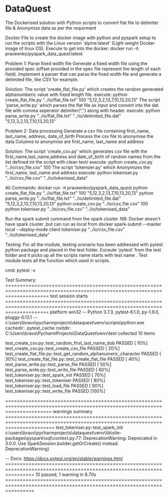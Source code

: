 # DataQuest

The Dockerised solution with Python scripts to convert flat file to delimiter file & Anonymize data as per the requirment

Docker File to create the docker image with python and pyspark setup to run the scripts with the Linux version 'alpine:latest' (Light weight Docker image of linux OS).
Execute to get into the docker: docker run -it praveenko/pyspark_data_quest:latest

Problem 1: Parse fixed width file
Generate a fixed width file using the provided spec (offset provided in the spec file represent the length of each field).
Implement a parser that can parse the fixed width file and generate a delimited file, like CSV for example.

Solution:
The script 'create_flat_file.py' which creates the random generated alphanumberic value with fixed length file.
execute: python create_flat_file.py "../io/flat_file.txt" 100 "5,12,3,2,13,7,10,13,20,13"
The script 'parse_write.py' which parses the flat file as input and convert into the dat file with comma seperator delimiter(",") along with header.
execute: python parse_write.py "../io/flat_file.txt" "../io/delimited_file.dat" "5,12,3,2,13,7,10,13,20,13"

Problem 2: Data processing
Generate a csv file containing first_name, last_name, address, date_of_birth
Process the csv file to anonymise the data
Columns to anonymise are first_name, last_name and address

Solution:
The script 'create_csv.py' which generates csv file with the first_name,last_name,address and date_of_birth of random names from the list defined int the script with clean text/
execute: python create_csv.py "../io/csv_file.csv" 100
The script 'tokensier.py' which Anonymizes the first_name, last_name and address
execute: python tokeniser.py "../io/csv_file.csv" "../io/tokenised_data"

All Commands:
docker run -it praveenko/pyspark_data_quest
python create_flat_file.py "../io/flat_file.txt" 100 "5,12,3,2,13,7,10,13,20,13"
python parse_write.py "../io/flat_file.txt" "../io/delimited_file.dat" "5,12,3,2,13,7,10,13,20,13"
python create_csv.py "../io/csv_file.csv" 100
python tokeniser.py "../io/csv_file.csv" "../io/tokenised_data"


Run the spark submit command from the spark cluster. NB: Docker doesn't have spark cluster ,but can run as local from docker
spark-submit  --master local --deploy-mode client tokeniser.py "../io/csv_file.csv" "../io/tokenised_data"


Testing:
For all the module, testing scenario has been addressed with pytest python package and placed in the test folder. Exceute 'pytest' from the test folder and it picks up all the scripts name starts with test name . Test module tests all the function which used in scripts.

cmd: pytest -v

Test Summary:
=========================================================================================================================== test session starts ===========================================================================================================================
platform win32 -- Python 3.7.3, pytest-6.1.0, py-1.9.0, pluggy-0.13.1 -- c:\users\bravo\pycharmprojects\dataquest\venv\scripts\python.exe
cachedir: .pytest_cache
rootdir: C:\Users\bravo\PycharmProjects\DataQuest\venv\test
collected 10 items                                                                                                                                                                                                                                                         

test_create_csv.py::test_random_first_last_name_dob PASSED                                                                                                                                                                                                           [ 10%]
test_create_csv.py::test_create_csv_file PASSED                                                                                                                                                                                                                      [ 20%]
test_create_flat_file.py::test_get_random_alphanumeric_character PASSED                                                                                                                                                                                              [ 30%]
test_create_flat_file.py::test_create_flat_file PASSED                                                                                                                                                                                                               [ 40%]
test_parse_write.py::test_parse_file PASSED                                                                                                                                                                                                                          [ 50%]
test_parse_write.py::test_write_file PASSED                                                                                                                                                                                                                          [ 60%]
test_tokeniser.py::test_spark_init PASSED                                                                                                                                                                                                                            [ 70%]
test_tokeniser.py::test_tokeniser PASSED                                                                                                                                                                                                                             [ 80%]
test_tokeniser.py::test_load_file PASSED                                                                                                                                                                                                                             [ 90%]
test_tokeniser.py::test_write_file PASSED                                                                                                                                                                                                                            [100%]

============================================================================================================================ warnings summary =============================================================================================================================
test_tokeniser.py::test_spark_init
  c:\users\bravo\pycharmprojects\dataquest\venv\lib\site-packages\pyspark\sql\context.py:77: DeprecationWarning: Deprecated in 3.0.0. Use SparkSession.builder.getOrCreate() instead.
    DeprecationWarning)

-- Docs: https://docs.pytest.org/en/stable/warnings.html
====================================================================================================================== 10 passed, 1 warning in 8.70s ======================================================================================================================

